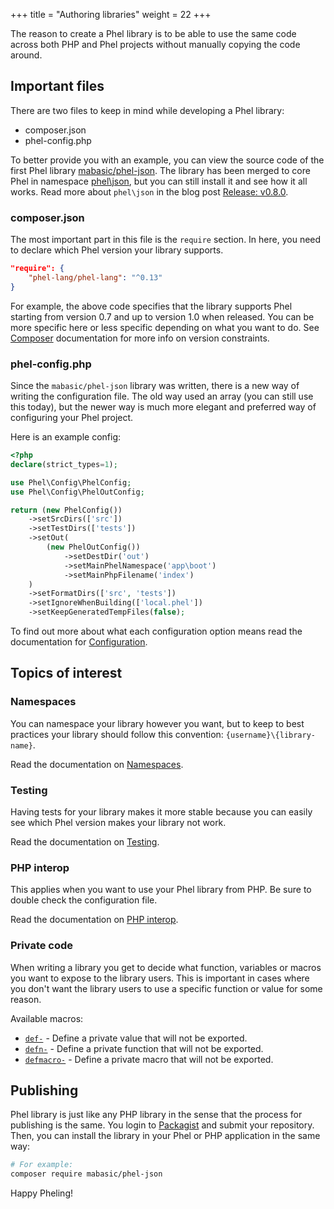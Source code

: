 +++
title = "Authoring libraries"
weight = 22
+++

The reason to create a Phel library is to be able to use the same code across both PHP and Phel projects without manually copying the code around.

## Important files

There are two files to keep in mind while developing a Phel library:

- composer.json
- phel-config.php

To better provide you with an example, you can view the source code of the first Phel library [mabasic/phel-json](https://github.com/mabasic/phel-json). The library has been merged to core Phel in namespace [phel\json](/documentation/api/#json-decode), but you can still install it and see how it all works. Read more about `phel\json` in the blog post [Release: v0.8.0](/blog/release-0-8/).

### composer.json

The most important part in this file is the `require` section. In here, you need to declare which Phel version your library supports.

```json
"require": {
    "phel-lang/phel-lang": "^0.13"
}
```

For example, the above code specifies that the library supports Phel starting from version 0.7 and up to version 1.0 when released. You can be more specific here or less specific depending on what you want to do. See [Composer](https://getcomposer.org/doc/articles/versions.md) documentation for more info on version constraints.


### phel-config.php

Since the `mabasic/phel-json` library was written, there is a new way of writing the configuration file. The old way used an array (you can still use this today), but the newer way is much more elegant and preferred way of configuring your Phel project.

Here is an example config:

```php
<?php
declare(strict_types=1);

use Phel\Config\PhelConfig;
use Phel\Config\PhelOutConfig;

return (new PhelConfig())
    ->setSrcDirs(['src'])
    ->setTestDirs(['tests'])
    ->setOut(
        (new PhelOutConfig())
            ->setDestDir('out')
            ->setMainPhelNamespace('app\boot')
            ->setMainPhpFilename('index')
    )
    ->setFormatDirs(['src', 'tests'])
    ->setIgnoreWhenBuilding(['local.phel'])
    ->setKeepGeneratedTempFiles(false);
```

To find out more about what each configuration option means read the documentation for [Configuration](/documentation/configuration/).

## Topics of interest

### Namespaces

You can namespace your library however you want, but to keep to best practices your library should follow this convention: `{username}\{library-name}`.

Read the documentation on [Namespaces](/documentation/namespaces/). 

### Testing

Having tests for your library makes it more stable because you can easily see which Phel version makes your library not work.

Read the documentation on [Testing](/documentation/testing/). 

### PHP interop

This applies when you want to use your Phel library from PHP. Be sure to double check the configuration file.

Read the documentation on [PHP interop](/documentation/php-interop/#calling-phel-functions-from-php). 

### Private code

When writing a library you get to decide what function, variables or macros you want to expose to the library users. This is important in cases where you don't want the library users to use a specific function or value for some reason.

Available macros:

- [`def-`](/documentation/api/#def) - Define a private value that will not be exported.
- [`defn-`](/documentation/api/#defn-1) - Define a private function that will not be exported.
- [`defmacro-`](/documentation/api/#defmacro-1) - Define a private macro that will not be exported.

## Publishing

Phel library is just like any PHP library in the sense that the process for publishing is the same. You login to [Packagist](https://packagist.org/) and submit your repository. Then, you can install the library in your Phel or PHP application in the same way:

```bash
# For example:
composer require mabasic/phel-json
```

Happy Pheling!

